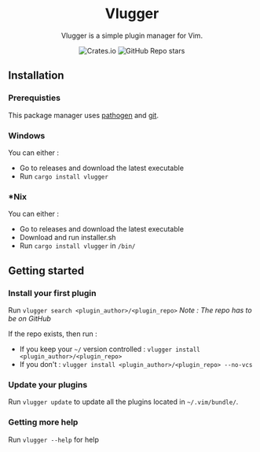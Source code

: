 <div align="center">
	
# Vlugger

Vlugger is a simple plugin manager for Vim.
	
![Crates.io](https://img.shields.io/crates/d/vlugger?label=Downloads)
![GitHub Repo stars](https://img.shields.io/github/stars/Wafelack/vlugger?color=sucess&label=Stars&logo=Github)
		
</div>

## Installation

### Prerequisties

This package manager uses [pathogen](https://github.com/tpope/vim-pathogen) and [git](https://git-scm.com).

### Windows

You can either :

- Go to releases and download the latest executable
- Run `cargo install vlugger`

### \*Nix

You can either :
 
- Go to releases and download the latest executable
- Download and run installer.sh
- Run `cargo install vlugger` in `/bin/`

## Getting started

### Install your first plugin

Run `vlugger search <plugin_author>/<plugin_repo>` *Note : The repo has to be on GitHub*

If the repo exists, then run : 

- If you keep your `~/` version controlled : `vlugger install <plugin_author>/<plugin_repo>`
- If you don't : `vlugger install <plugin_author>/<plugin_repo> --no-vcs`

### Update your plugins

Run `vlugger update` to update all the plugins located in `~/.vim/bundle/`.

### Getting more help

Run `vlugger --help` for help

